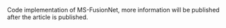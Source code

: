 Code implementation of MS-FusionNet, more information will be published after the article is published.